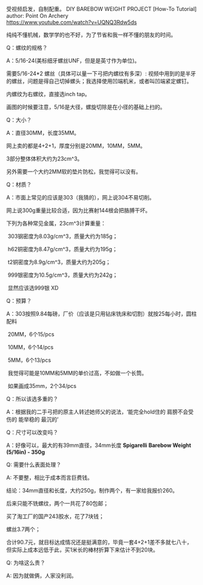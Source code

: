 受视频启发，自制配重。
DIY BAREBOW WEIGHT PROJECT [How-To Tutorial]   author: Point On Archery  
https://www.youtube.com/watch?v=UQNQ3Rdw5ds 

纯纯不懂机械，数学学的也不好，为了节省和我一样不懂的朋友的时间。

Q：螺纹的规格？

A：5/16-24(美标细牙螺丝UNF，但是是英寸作为单位)。

需要5/16-24*2 螺丝（具体可以量一下弓把内螺纹有多深）: 视频中用到的是半牙的螺丝，问题是得自己切掉螺头；我选择使用凹端机米，或者叫凹端紧定螺钉。

内螺纹为右螺纹，直接选inch tap。

画图的时候要注意，5/16是大径，螺旋切除是在小径的基础上扫的。

Q：大小？

A：直径30MM，长度35MM。

网上卖的都是4+2+1，厚度分别是20MM，10MM，5MM。

3部分整体体积大约为23cm^3。

另外需要一个大约2MM软的垫片防松，我觉得可以没有。

Q：材质？

A：市面上常见的应该是303（我猜的），网上说304不易切削。

网上说300g重量比较合适，因为比赛射144根会把胳膊干坏。

下列为各种常见金属，23cm^3计算重量：

​		303钢密度为8.03g/cm^3，质量大约为185g；

​		h62铜密度为8.47g/cm^3，质量大约为195g；

​		t2铜密度为8.9g/cm^3，质量大约为205g；

​		999银密度为10.5g/cm^3，质量大约为242g；

​		显然应该选999银 XD

Q：预算？

A：303按照9.84每磅，厂价（应该是只用钻床铣床和切割）就按25每小时，圆柱配料

​		20MM，6个15/pcs

​		10MM，6个14/pcs

​		5MM，6个13/pcs

​		我觉得可能是10MM和5MM的单价过高，不如做一个长筒。

​		如果画成35mm，2个34/pcs


Q：所以该选多重的？

A：根据我的二手弓把的原主人转述她师父的说法，‘能完全hold住的 肩膀不会受伤的 能举稳的 最沉的’

Q：尺寸可以改变吗？

A：好像可以，最大的有39mm直径，34mm长度	**Spigarelli** **Barebow Weight (5/16in) - 350g**

Q: 需要什么表面处理？

A: 不要整，相比于成本而言巨费钱。



结论：34mm直径和长度，大约250g，制作两个，有一家给我报价260。 

后来只能不铣螺纹，两个一共花了80包邮； 

买了淘工厂的国产243胶水，花了7块钱； 

螺丝3.7两个； 

合计90.7元，就目标达成情况还是挺满意的，毕竟一套4+2+1差不多就七八十，但实际上成本远低于此，买1米长的棒材折算下来估计不到20块。 

Q: 为啥这么贵？

A: 因为就做俩，人家没利润。

